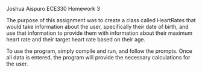 Joshua Aispuro
ECE330
Homework 3

The purpose of this assignment was to create a class called HeartRates that would take information about the 
user, specifically their date of birth, and use that information to provide them with information about their
maximum heart rate and their target heart rate based on their age.

To use the program, simply compile and run, and follow the prompts. Once all data is entered, the program
will provide the necessary calculations for the user.


